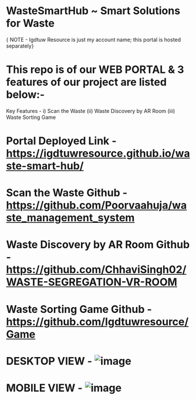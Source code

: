 # WasteSmartHub ~ Smart Solutions for Waste
{ NOTE - Igdtuw Resource is just my account name; this portal is hosted separately}
# This repo is of our WEB PORTAL & 3 features of our project are listed below:-
Key Features - i) Scan the Waste  (ii) Waste Discovery by AR Room (iii) Waste Sorting Game
# Portal Deployed Link - https://igdtuwresource.github.io/waste-smart-hub/
# Scan the Waste Github - https://github.com/Poorvaahuja/waste_management_system
# Waste Discovery by AR Room Github - https://github.com/ChhaviSingh02/WASTE-SEGREGATION-VR-ROOM
# Waste Sorting Game Github - https://github.com/Igdtuwresource/Game 
# DESKTOP VIEW - ![image](https://github.com/Igdtuwresource/waste-smart-hub/assets/112039921/14d38505-41fa-428f-a632-3a349984694b)
# MOBILE VIEW - ![image](https://github.com/Igdtuwresource/waste-smart-hub/assets/112039921/57f46995-75d2-4bc3-9b31-d9cef2f28439)




